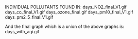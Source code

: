INDIVIDUAL POLLUTANTS FOUND IN:
days_NO2_final_V1.gif
days_co_final_V1.gif
days_ozone_final.gif
days_pm10_final_V1.gif
days_pm2_5_final_V1.gif

And the final graph which is a union of the above graphs is:
days_with_aqi.gif
